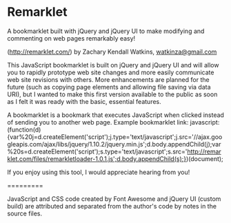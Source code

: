 Remarklet
=========

A bookmarklet built with jQuery and jQuery UI to make modifying and commenting on web pages remarkably easy!

(http://remarklet.com/) by Zachary Kendall Watkins, watkinza@gmail.com

This JavaScript bookmarklet is built on jQuery and jQuery UI and will allow you to rapidly prototype web site changes and more easily communicate web site revisions with others. More enhancements are planned for the future (such as copying page elements and allowing file saving via data URI), but I wanted to make this first version available to the public as soon as I felt it was ready with the basic, essential features.

A bookmarklet is a bookmark that executes JavaScript when clicked instead of sending you to another web page.
Example bookmarklet link:
javascript:(function(d){var%20j=d.createElement('script');j.type='text/javascript';j.src='//ajax.googleapis.com/ajax/libs/jquery/1.10.2/jquery.min.js';d.body.appendChild(j);var%20s=d.createElement('script');s.type='text/javascript';s.src='http://remarklet.com/files/remarkletloader-1.0.1.js';d.body.appendChild(s);})(document);

If you enjoy using this tool, I would appreciate hearing from you!

=========

JavaScript and CSS code created by Font Awesome and jQuery UI (custom build) are attributed and separated from the author's code by notes in the source files.
